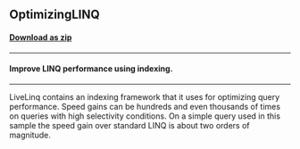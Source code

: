 ## OptimizingLINQ
#### [Download as zip](https://downgit.github.io/#/home?url=https://github.com/GrapeCity/ComponentOne-WPF-Samples/tree/master/\NET_4.5.2\C1.WPF.DataSource\CS\LiveLinq\GettingStarted\OptimizingLINQ)
____
#### Improve LINQ performance using indexing.
____
LiveLinq contains an indexing framework that it uses for optimizing
query performance. Speed gains can be hundreds and even thousands of
times on queries with high selectivity conditions. On a simple query
used in this sample the speed gain over standard LINQ is about
two orders of magnitude.
